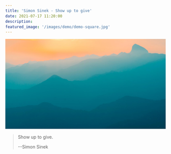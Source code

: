 ```yaml
---
title: 'Simon Sinek - Show up to give'
date: 2021-07-17 11:20:00
description: 
featured_image: '/images/demo/demo-square.jpg'
---
```


![](/images/demo/demo-landscape.jpg)

> Show up to give.
>
> --Simon Sinek